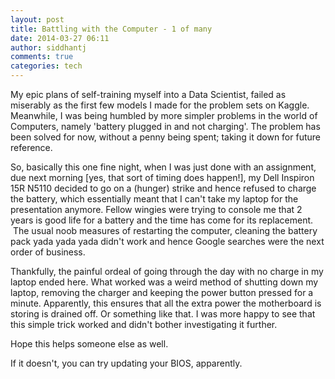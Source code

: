 ```yaml
---
layout: post
title: Battling with the Computer - 1 of many
date: 2014-03-27 06:11
author: siddhantj
comments: true
categories: tech
---
```

My epic plans of self-training myself into a Data Scientist, failed as miserably as the first few models I made for the problem sets on Kaggle. Meanwhile, I was being humbled by more simpler problems in the world of Computers, namely 'battery plugged in and not charging'. The problem has been solved for now, without a penny being spent; taking it down for future reference.

So, basically this one fine night, when I was just done with an assignment, due next morning [yes, that sort of timing does happen!], my Dell Inspiron 15R N5110 decided to go on a (hunger) strike and hence refused to charge the battery, which essentially meant that I can't take my laptop for the presentation anymore. Fellow wingies were trying to console me that 2 years is good life for a battery and the time has come for its replacement.  The usual noob measures of restarting the computer, cleaning the battery pack yada yada yada didn't work and hence Google searches were the next order of business.

Thankfully, the painful ordeal of going through the day with no charge in my laptop ended here. What worked was a weird method of shutting down my laptop, removing the charger and keeping the power button pressed for a minute. Apparently, this ensures that all the extra power the motherboard is storing is drained off. Or something like that. I was more happy to see that this simple trick worked and didn't bother investigating it further.

Hope this helps someone else as well.

If it doesn't, you can try updating your BIOS, apparently.
